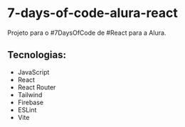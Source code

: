 # 7-days-of-code-alura-react
Projeto para o #7DaysOfCode de #React para a Alura.

## Tecnologias:
- JavaScript
- React
- React Router
- Tailwind
- Firebase
- ESLint
- Vite

